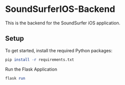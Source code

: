 # SoundSurferIOS-Backend

This is the backend for the SoundSurfer iOS application.

## Setup

To get started, install the required Python packages:

```mathematica
pip install -r requirements.txt
```

Run the Flask Application

```mathematica
flask run
```
